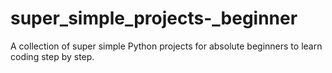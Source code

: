 # super_simple_projects-_beginner
A collection of super simple Python projects for absolute beginners to learn coding step by step.
